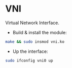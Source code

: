 # VNI

Virtual Network Interface.

- Build & install the module:

```bash
make && sudo insmod vni.ko
```

- Up the interface:

```bash
sudo ifconfig vni0 up
```

